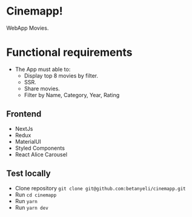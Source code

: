 # Cinemapp!
WebApp Movies.
# Functional requirements

 - The App must able to:
	 - Display top 8 movies by filter.
	 - SSR.
	 - Share movies.
	 - Filter by Name, Category, Year, Rating


## Frontend
 - NextJs
 - Redux
 - MaterialUI
 - Styled Components
 - React Alice Carousel


## Test locally

 - Clone repository `git clone git@github.com:betanyeli/cinemapp.git`
 - Run `cd cinemapp`
 - Run `yarn`
 -  Run `yarn dev` 



